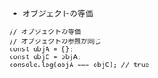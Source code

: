 - オブジェクトの等価

```javascrpt
// オブジェクトの等価
// オブジェクトの参照が同じ
const objA = {};
const objC = objA;
console.log(objA === objC); // true
```
